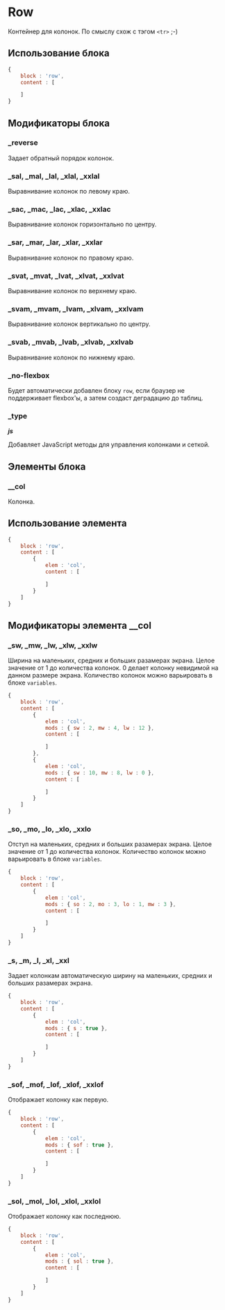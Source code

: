 # Row

Контейнер для колонок. По смыслу схож с тэгом `<tr>` ;-)

## Использование блока

``` js
{
    block : 'row',
    content : [

    ]
}
```

## Модификаторы блока

### _reverse

Задает обратный порядок колонок.

### _sal, _mal, _lal, _xlal, _xxlal

Выравнивание колонок по левому краю.

### _sac, _mac, _lac, _xlac, _xxlac

Выравнивание колонок горизонтально по центру.

### _sar, _mar, _lar, _xlar, _xxlar

Выравнивание колонок по правому краю.

### _svat, _mvat, _lvat, _xlvat, _xxlvat

Выравнивание колонок по верхнему краю.

### _svam, _mvam, _lvam, _xlvam, _xxlvam

Выравнивание колонок вертикально по центру.

### _svab, _mvab, _lvab, _xlvab, _xxlvab

Выравнивание колонок по нижнему краю.

### _no-flexbox

Будет автоматически добавлен блоку `row`, если браузер не поддерживает flexbox'ы, а затем
создаст деградацию до таблиц.

### _type

***js***

Добавляет JavaScript методы для управления колонками и сеткой.

## Элементы блока

### __col

Колонка.

## Использование элемента

``` js
{
    block : 'row',
    content : [
        {
            elem : 'col',
            content : [

            ]
        }
    ]
}
```

## Модификаторы элемента __col

### _sw, _mw, _lw, _xlw, _xxlw

Ширина на маленьких, средних и больших разамерах экрана. Целое значение от 1 до количества колонок.
0 делает колонку невидимой на данном размере экрана. Количество колонок можно варьировать в блоке `variables`.

``` js
{
    block : 'row',
    content : [
        {
            elem : 'col',
            mods : { sw : 2, mw : 4, lw : 12 },
            content : [

            ]
        },
        {
            elem : 'col',
            mods : { sw : 10, mw : 8, lw : 0 },
            content : [

            ]
        }
    ]
}
```

### _so, _mo, _lo, _xlo, _xxlo

Отступ на маленьких, средних и больших разамерах экрана. Целое значение от 1 до количества колонок.
Количество колонок можно варьировать в блоке `variables`.

``` js
{
    block : 'row',
    content : [
        {
            elem : 'col',
            mods : { so : 2, mo : 3, lo : 1, mw : 3 },
            content : [

            ]
        }
    ]
}
```

### _s, _m, _l, _xl, _xxl

Задает колонкам автоматическую ширину на маленьких, средних и больших разамерах экрана.

``` js
{
    block : 'row',
    content : [
        {
            elem : 'col',
            mods : { s : true },
            content : [

            ]
        }
    ]
}
```

### _sof, _mof, _lof, _xlof, _xxlof

Отображает колонку как первую.

``` js
{
    block : 'row',
    content : [
        {
            elem : 'col',
            mods : { sof : true },
            content : [

            ]
        }
    ]
}
```

### _sol, _mol, _lol, _xlol, _xxlol

Отображает колонку как последнюю.

``` js
{
    block : 'row',
    content : [
        {
            elem : 'col',
            mods : { sol : true },
            content : [

            ]
        }
    ]
}
```
